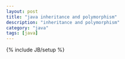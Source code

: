 ```yaml
---
layout: post
title: "java inheritance and polymorphism"
description: "inheritance and polymorphism"
category: "java"
tags: [java]
---
```

{% include JB/setup %}
